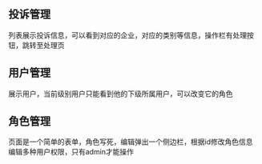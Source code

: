 ## 投诉管理
列表展示投诉信息，可以看到对应的企业，对应的类别等信息，操作栏有处理按钮，跳转至处理页

## 用户管理
展示用户，当前级别用户只能看到他的下级所属用户，可以改变它的角色

## 角色管理
页面是一个简单的表单，角色写死，编辑弹出一个侧边栏，根据id修改角色信息
编辑多种用户权限，只有admin才能操作
